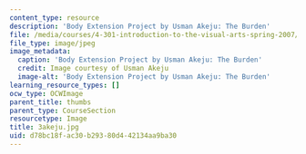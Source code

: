 ```yaml
---
content_type: resource
description: 'Body Extension Project by Usman Akeju: The Burden'
file: /media/courses/4-301-introduction-to-the-visual-arts-spring-2007/d78bc18fac30b29380d442134aa9ba30_3akeju.jpg
file_type: image/jpeg
image_metadata:
  caption: 'Body Extension Project by Usman Akeju: The Burden'
  credit: Image courtesy of Usman Akeju
  image-alt: 'Body Extension Project by Usman Akeju: The Burden'
learning_resource_types: []
ocw_type: OCWImage
parent_title: thumbs
parent_type: CourseSection
resourcetype: Image
title: 3akeju.jpg
uid: d78bc18f-ac30-b293-80d4-42134aa9ba30
---
```

